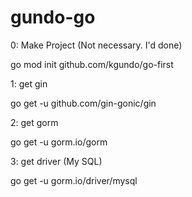 # gundo-go

0: Make Project (Not necessary. I'd done)

go mod init github.com/kgundo/go-first

1: get gin

go get -u github.com/gin-gonic/gin

2: get gorm

go get -u gorm.io/gorm

3: get driver (My SQL)

go get -u gorm.io/driver/mysql
